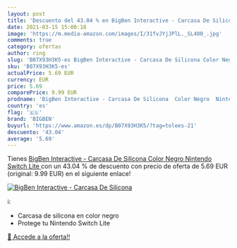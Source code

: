 ```yaml
---
layout: post
title: 'Descuento del 43.04 % en BigBen Interactive - Carcasa De Silicona'
date: 2021-03-15 15:00:18
image: 'https://m.media-amazon.com/images/I/31fvJYjJPlL._SL400_.jpg'
comments: true
category: ofertas
author: ring
slug: 'B07X93H3K5-es BigBen Interactive - Carcasa De Silicona Color Negro...'
sku: 'B07X93H3K5-es'
actualPrice: 5.69 EUR
currency: EUR
price: 5.69
comparePrice: 9.99 EUR
prodname: 'BigBen Interactive - Carcasa De Silicona  Color Negro  Nintendo Switch Lite '
country: 'es'
flag: '🇪🇸'
brand: 'BIGBEN'
buyurl: 'https://www.amazon.es/dp/B07X93H3K5/?tag=tolees-21'
descuento: '43.04'
average: '5.69'
---
```


Tienes [BigBen Interactive - Carcasa De Silicona  Color Negro  Nintendo Switch Lite ](https://www.amazon.es/dp/B07X93H3K5/?tag=tolees-21) con un 43.04 % de descuento con precio de oferta de 5.69 EUR (original: 9.99 EUR) en el siguiente enlace!

[![BigBen Interactive - Carcasa De Silicona](https://m.media-amazon.com/images/I/31fvJYjJPlL._SL400_.jpg)](https://www.amazon.es/dp/B07X93H3K5/?tag=tolees-21)

ℹ️:

- Carcasa de silicona en color negro
- Protege tu Nintendo Switch Lite

[🛒 Accede a la oferta!!](https://www.amazon.es/dp/B07X93H3K5/?tag=tolees-21)
